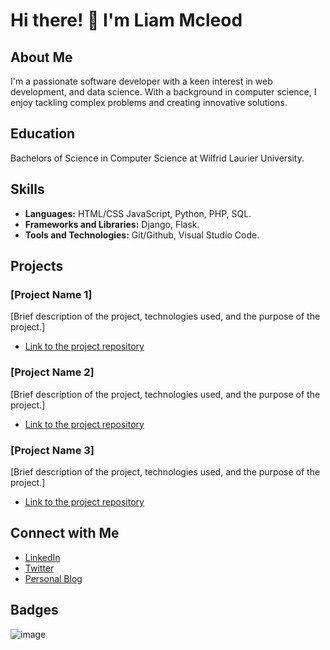 # Hi there! 👋 I'm Liam Mcleod

## About Me

I'm a passionate software developer with a keen interest in web development, and data science. With a background in computer science, I enjoy tackling complex problems and creating innovative solutions.

## Education

Bachelors of Science in Computer Science at Wilfrid Laurier University.

## Skills

- **Languages:** HTML/CSS JavaScript, Python, PHP, SQL.
- **Frameworks and Libraries:** Django, Flask.
- **Tools and Technologies:** Git/Github, Visual Studio Code.

## Projects

### [Project Name 1]
[Brief description of the project, technologies used, and the purpose of the project.]
- [Link to the project repository](#)

### [Project Name 2]
[Brief description of the project, technologies used, and the purpose of the project.]
- [Link to the project repository](#)

### [Project Name 3]
[Brief description of the project, technologies used, and the purpose of the project.]
- [Link to the project repository](#)

## Connect with Me

- [LinkedIn](#)
- [Twitter](#)
- [Personal Blog](#)

## Badges

![image](https://www.codewars.com/users/TheGhost44/badges/large)

